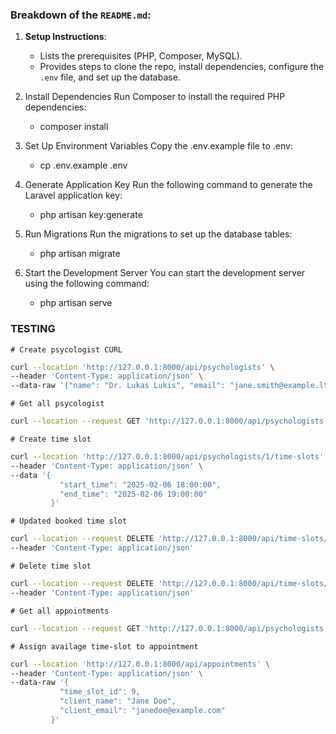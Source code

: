 ### Breakdown of the `README.md`:

1. **Setup Instructions**:
    - Lists the prerequisites (PHP, Composer, MySQL).
    - Provides steps to clone the repo, install dependencies, configure the `.env` file, and set up the database.

2. Install Dependencies
   Run Composer to install the required PHP dependencies:
    - composer install
3. Set Up Environment Variables
   Copy the .env.example file to .env:
    - cp .env.example .env
4. Generate Application Key
   Run the following command to generate the Laravel application key:
    - php artisan key:generate
5. Run Migrations
   Run the migrations to set up the database tables:
    - php artisan migrate
6. Start the Development Server
   You can start the development server using the following command:
    - php artisan serve

### TESTING

    # Create psycologist CURL
```bash
curl --location 'http://127.0.0.1:8000/api/psychologists' \
--header 'Content-Type: application/json' \
--data-raw '{"name": "Dr. Lukas Lukis", "email": "jane.smith@example.lt"}'
```
    # Get all psycologist
```bash
curl --location --request GET 'http://127.0.0.1:8000/api/psychologists' 
```
    # Create time slot
```bash
curl --location 'http://127.0.0.1:8000/api/psychologists/1/time-slots' \
--header 'Content-Type: application/json' \
--data '{
           "start_time": "2025-02-06 18:00:00",
           "end_time": "2025-02-06 19:00:00"
         }'
```
    # Updated booked time slot
```bash
curl --location --request DELETE 'http://127.0.0.1:8000/api/time-slots/2' \
--header 'Content-Type: application/json' 
```

    # Delete time slot
```bash
curl --location --request DELETE 'http://127.0.0.1:8000/api/time-slots/2' \
--header 'Content-Type: application/json' 
```

    # Get all appointments
```bash
curl --location --request GET 'http://127.0.0.1:8000/api/psychologists' 
```
    # Assign availage time-slot to appointment 
```bash
curl --location 'http://127.0.0.1:8000/api/appointments' \
--header 'Content-Type: application/json' \
--data-raw '{
           "time_slot_id": 9,
           "client_name": "Jane Doe",
           "client_email": "janedoe@example.com"
         }'
```
